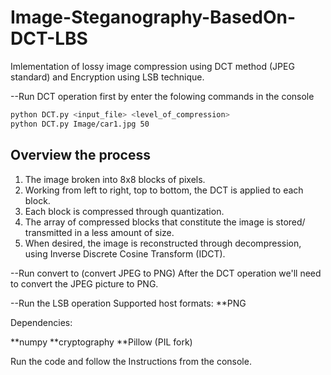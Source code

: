 # Image-Steganography-BasedOn-DCT-LBS
Imlementation of lossy image compression using DCT method (JPEG standard) and Encryption using LSB technique.

--Run DCT operation first by enter the folowing commands in the console
```bash
python DCT.py <input_file> <level_of_compression>
python DCT.py Image/car1.jpg 50 
```

 ## Overview the process
 
1. The image broken into 8x8 blocks of pixels.
2. Working from left to right, top to bottom, the DCT is applied to each block.
3. Each block is compressed through quantization.
4. The array of compressed blocks that constitute the image is stored/ transmitted in a less amount of size.
4. When desired, the image is reconstructed through decompression, using Inverse Discrete Cosine Transform (IDCT).


--Run convert to (convert JPEG to PNG)
After the DCT operation we'll need to convert the JPEG picture to PNG.

--Run the LSB operation
Supported host formats:
**PNG

Dependencies:

**numpy
**cryptography
**Pillow (PIL fork)

Run the code and follow the Instructions from the console.




